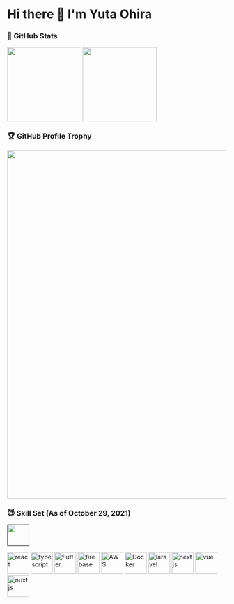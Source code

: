 # Hi there 👋 I'm Yuta Ohira


### 💎 GitHub Stats

<div>
  <img height="170" align="left" src="https://github-readme-stats.vercel.app/api?username=Alesion30&count_private=true&show_icons=true&title_color=81A1C1&text_color=ECEFF4&bg_color=2E3440&icon_color=D8DEE9&border_radius=10" />
  <img height="170" src="https://github-readme-stats.vercel.app/api/top-langs/?username=Alesion30&langs_count=8&layout=compact&title_color=81A1C1&text_color=ECEFF4&bg_color=2E3440&icon_color=D8DEE9&border_radius=10" />
</div>


### 🏆 GitHub Profile Trophy

<img width="800" src="https://github-profile-trophy.vercel.app/?username=Alesion30&theme=nord&no-frame=true"/>


### 😈 Skill Set (As of October 29, 2021)

<a href=""><img width="50" alt="" src="" /></a>

<a href="https://reactjs.org"><img width="50" alt="react" src="https://user-images.githubusercontent.com/50891407/139362086-2cd96bf6-c940-4b56-a41e-bfe7e613c758.jpg" /></a>
<a href="https://www.typescriptlang.org"><img width="50" alt="typescript" src="https://user-images.githubusercontent.com/50891407/139362779-55ef1a09-0898-4153-aca0-096def111d94.png" /></a>
<a href="https://flutter.dev"><img width="50" alt="flutter" src="https://user-images.githubusercontent.com/50891407/139362900-17441c51-2ae3-4037-8be9-545bd82b8dd5.png" /></a>
<a href="https://firebase.google.com"><img width="50" alt="firebase" src="https://user-images.githubusercontent.com/50891407/139363168-670844e7-8911-4285-8884-c34ef7a31485.png" /></a>
<a href="https://aws.amazon.com"><img width="50" alt="AWS" src="https://user-images.githubusercontent.com/50891407/139363713-60c8ed2b-ffc9-42a8-9a23-893cb7e201a1.png" /></a>
<a href="https://www.docker.com"><img width="50" alt="Docker" src="https://user-images.githubusercontent.com/50891407/139363841-44959103-afaf-4438-b62b-d83934e863bc.png" /></a>
<a href="https://laravel.com"><img width="50" alt="laravel" src="https://user-images.githubusercontent.com/50891407/139363995-f7fc492b-82c6-47b4-88f5-b132e0aed0cf.png" /></a>
<a href="https://nextjs.org"><img width="50" alt="nextjs" src="https://user-images.githubusercontent.com/50891407/139364497-777f5a96-a86a-4556-af53-4814c6ad3ac3.png" /></a>
<a href="https://jp.vuejs.org"><img width="50" alt="vue" src="https://user-images.githubusercontent.com/50891407/139364700-68c66ad8-7e39-48f8-a9f9-b34b52624bd3.png" /></a>
<a href="https://nuxtjs.org"><img width="50" alt="nuxtjs" src="https://user-images.githubusercontent.com/50891407/139364926-4d89e4fe-a445-4d57-a69a-35d1f6884574.png" /></a>

